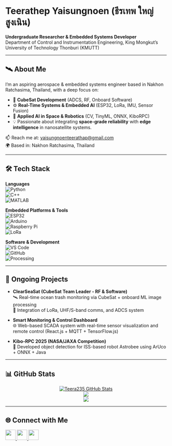 # Teerathep Yaisungnoen (ธีรเทพ ใหญ่สูงเนิน)  
**Undergraduate Researcher & Embedded Systems Developer**  
Department of Control and Instrumentation Engineering, King Mongkut’s University of Technology Thonburi (KMUTT)

---

## 🛰️ About Me  
I’m an aspiring aerospace & embedded systems engineer based in Nakhon Ratchasima, Thailand, with a deep focus on:  
- 🚀 **CubeSat Development** (ADCS, RF, Onboard Software)  
- ⚙️ **Real-Time Systems & Embedded AI** (ESP32, LoRa, IMU, Sensor Fusion)  
- 🧠 **Applied AI in Space & Robotics** (CV, TinyML, ONNX, KiboRPC)  
- 💡 Passionate about integrating **space-grade reliability** with **edge intelligence** in nanosatellite systems.

📫 Reach me at: [yaisungnoenteerathap@gmail.com](mailto:yaisungnoenteerathap@gmail.com)  
🌍 Based in: Nakhon Ratchasima, Thailand

---

## 🛠️ Tech Stack

**Languages**  
![Python](https://img.shields.io/badge/Python-3670A0?style=for-the-badge&logo=python&logoColor=fff)  
![C++](https://img.shields.io/badge/C++-00599C?style=for-the-badge&logo=c%2B%2B&logoColor=fff)  
![MATLAB](https://img.shields.io/badge/MATLAB-0076A8?style=for-the-badge&logo=Mathworks&logoColor=fff)

**Embedded Platforms & Tools**  
![ESP32](https://img.shields.io/badge/ESP32-333?style=for-the-badge&logo=espressif&logoColor=fff)  
![Arduino](https://img.shields.io/badge/Arduino-00979D?style=for-the-badge&logo=arduino&logoColor=fff)  
![Raspberry Pi](https://img.shields.io/badge/Raspberry%20Pi-C51A4A?style=for-the-badge&logo=raspberry-pi&logoColor=fff)  
![LoRa](https://img.shields.io/badge/LoRa-E3E3E3?style=for-the-badge&logo=semtech&logoColor=black)

**Software & Development**  
![VS Code](https://img.shields.io/badge/VS%20Code-007ACC?style=for-the-badge&logo=visual-studio-code&logoColor=fff)  
![GitHub](https://img.shields.io/badge/GitHub-000?style=for-the-badge&logo=github&logoColor=white)  
![Processing](https://img.shields.io/badge/Processing-000000?style=for-the-badge&logo=processing&logoColor=white)

---

## 📡 Ongoing Projects
- **ClearSeaSat (CubeSat Team Leader - RF & Software)**  
  🛰 Real-time ocean trash monitoring via CubeSat + onboard ML image processing  
  🔗 Integration of LoRa, UHF/S-band comms, and ADCS system

- **Smart Monitoring & Control Dashboard**  
  🌐 Web-based SCADA system with real-time sensor visualization and remote control (React.js + MQTT + TensorFlow.js)

- **Kibo-RPC 2025 (NASA/JAXA Competition)**  
  🤖 Developed object detection for ISS-based robot Astrobee using ArUco + ONNX + Java

---

## 📊 GitHub Stats

<p align="center">
  <a href="https://github.com/Teera235"><img src="https://github-readme-stats.vercel.app/api?username=Teera235&show_icons=true&count_private=true&title_color=22c55e&text_color=ffffff&icon_color=84cc16&bg_color=1c1917&hide_border=true" alt="Teera235 GitHub Stats" /></a>
  <br>
  <a href="https://github.com/Teera235"><img src="https://github-readme-streak-stats.herokuapp.com/?user=Teera235&stroke=ffffff&background=1c1917&ring=22c55e&fire=22c55e&currStreakNum=ffffff&currStreakLabel=22c55e&sideNums=ffffff&sideLabels=ffffff&dates=ffffff&hide_border=true" /></a>
  <br>
  <a href="https://github.com/Teera235"><img src="https://github-readme-stats.vercel.app/api/top-langs/?username=Teera235&langs_count=10&title_color=22c55e&text_color=ffffff&icon_color=84cc16&bg_color=1c1917&hide_border=true&locale=en&custom_title=Top%20Languages" /></a>
</p>

---

## 🌐 Connect with Me

<p align="left">
  <a href="https://github.com/Teera235" target="_blank">
    <img src="https://raw.githubusercontent.com/danielcranney/readme-generator/main/public/icons/socials/github.svg" width="32" height="32" />
  </a>
  <a href="https://www.instagram.com/texratape_" target="_blank">
    <img src="https://raw.githubusercontent.com/danielcranney/readme-generator/main/public/icons/socials/instagram.svg" width="32" height="32" />
  </a>
  <a href="https://discord.com/users/jos8872" target="_blank">
    <img src="https://raw.githubusercontent.com/danielcranney/readme-generator/main/public/icons/socials/discord.svg" width="32" height="32" />
  </a>
</p>
